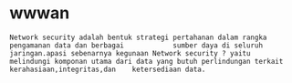# wwwan
    Network security adalah bentuk strategi pertahanan dalam rangka pengamanan data dan berbagai            sumber daya di seluruh jaringan.apasi sebenarnya kegunaan Network security ? yaitu                              melindungi komponan utama dari data yang butuh perlindungan terkait kerahasiaan,integritas,dan    ketersediaan data.
